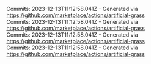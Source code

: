 Commits: 2023-12-13T11:12:58.041Z - Generated via https://github.com/marketplace/actions/artificial-grass
<br>
Commits: 2023-12-13T11:12:58.041Z - Generated via https://github.com/marketplace/actions/artificial-grass
<br>
Commits: 2023-12-13T11:12:58.041Z - Generated via https://github.com/marketplace/actions/artificial-grass
<br>
Commits: 2023-12-13T11:12:58.041Z - Generated via https://github.com/marketplace/actions/artificial-grass
<br>
